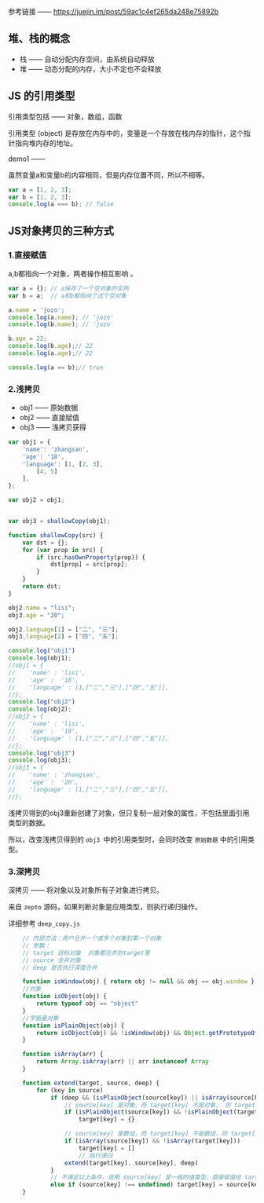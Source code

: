 参考链接 —— <https://juejin.im/post/59ac1c4ef265da248e75892b>

## 堆、栈的概念

- 栈 —— 自动分配内存空间，由系统自动释放
- 堆 —— 动态分配的内存，大小不定也不会释放

## JS 的引用类型

引用类型包括 —— 对象，数组，函数

引用类型 (object) 是存放在内存中的，变量是一个存放在栈内存的指针，这个指针指向堆内存的地址。

demo1 ——

虽然变量a和变量b的内容相同，但是内存位置不同，所以不相等。

```js
var a = [1, 2, 3];
var b = [1, 2, 3];
console.log(a === b); // false
```

## JS对象拷贝的三种方式

### 1.直接赋值

a,b都指向一个对象，两者操作相互影响 。

```js
var a = {}; // a保存了一个空对象的实例
var b = a;  // a和b都指向了这个空对象

a.name = 'jozo';
console.log(a.name); // 'jozo'
console.log(b.name); // 'jozo'

b.age = 22;
console.log(b.age);// 22
console.log(a.age);// 22

console.log(a == b);// true
```

### 2.浅拷贝

- obj1 —— 原始数据
- obj2 —— 直接赋值
- obj3 —— 浅拷贝获得

```js
var obj1 = {
    'name': 'zhangsan',
    'age': '18',
    'language': [1, [2, 3],
        [4, 5]
    ],
};

var obj2 = obj1;


var obj3 = shallowCopy(obj1);

function shallowCopy(src) {
    var dst = {};
    for (var prop in src) {
        if (src.hasOwnProperty(prop)) {
            dst[prop] = src[prop];
        }
    }
    return dst;
}

obj2.name = "lisi";
obj3.age = "20";

obj2.language[1] = ["二", "三"];
obj3.language[2] = ["四", "五"];

console.log("obj1")
console.log(obj1);
//obj1 = {
//    'name' : 'lisi',
//    'age' :  '18',
//    'language' : [1,["二","三"],["四","五"]],
//};
console.log("obj2")
console.log(obj2);
//obj2 = {
//    'name' : 'lisi',
//    'age' :  '18',
//    'language' : [1,["二","三"],["四","五"]],
//};
console.log("obj3")
console.log(obj3);
//obj3 = {
//    'name' : 'zhangsan',
//    'age' :  '20',
//    'language' : [1,["二","三"],["四","五"]],
//};
```

浅拷贝得到的obj3重新创建了对象，但只复制一层对象的属性，不包括里面引用类型的数据。

所以，改变浅拷贝得到的 `obj3 `中的引用类型时，会同时改变 `原始数据` 中的引用类型。

### 3.深拷贝

深拷贝 —— 将对象以及对象所有子对象进行拷贝。

来自 `zepto` 源码，如果判断对象是应用类型，则执行递归操作。

详细参考 `deep_copy.js`

```js
    // 内部方法：用户合并一个或多个对象到第一个对象
    // 参数：
    // target 目标对象  对象都合并到target里
    // source 合并对象
    // deep 是否执行深度合并

    function isWindow(obj) { return obj != null && obj == obj.window }
    //对象
    function isObject(obj) {
        return typeof obj == "object"
    }
    //字面量对象
    function isPlainObject(obj) {
        return isObject(obj) && !isWindow(obj) && Object.getPrototypeOf(obj) == Object.prototype
    }

    function isArray(arr) {
        return Array.isArray(arr) || arr instanceof Array
    }

    function extend(target, source, deep) {
        for (key in source)
            if (deep && (isPlainObject(source[key]) || isArray(source[key]))) {
                // source[key] 是对象，而 target[key] 不是对象， 则 target[key] = {} 初始化一下，否则递归会出错的
                if (isPlainObject(source[key]) && !isPlainObject(target[key]))
                    target[key] = {}

                // source[key] 是数组，而 target[key] 不是数组，则 target[key] = [] 初始化一下，否则递归会出错的
                if (isArray(source[key]) && !isArray(target[key]))
                    target[key] = []
                    // 执行递归
                extend(target[key], source[key], deep)
            }
            // 不满足以上条件，说明 source[key] 是一般的值类型，直接赋值给 target 就是了
            else if (source[key] !== undefined) target[key] = source[key]
    }
```

